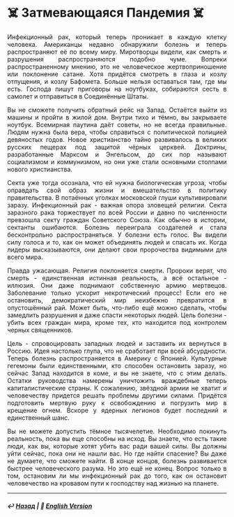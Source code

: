 # ☠️ Затмевающаяся Пандемия ☠️
<p align="justify">Инфекционный рак, который теперь проникает в каждую клетку человека. Американцы недавно обнаружили болезнь и теперь распространяют её по всему миру. Миротворцы видели, как смерть и разрушения распространяются подобно чуме. Вопреки распространенному мнению, это не человеческое жертвоприношение или поклонение сатане. Хотя придётся смотреть в глаза и козлу отпущения, и козлу Бафомета. Больше нельзя оставаться там, где мы есть. Господа пишут приговоры на ноутбуках, собираются сесть в самолет и отправиться в Соединённые Штаты.</p>

<p align="justify">Вы не сможете получить обратный рейс на Запад. Остаётся выйти из машины и пройти в жилой дом. Внутри тихо и тёмно, вы закрываете ноутбук. Всемирная паутина даёт советы, но не всегда правильные. Людям нужна была вера, чтобы справиться с политической полицией девяностых годов. Новое христианство тайно развивалось в великих русских пещерах под защитой чёрных церквей. Доктрины, разработанные Марксом и Энгельсом, до сих пор называют социализмом и коммунизмом, но они уже стали основными столпами нового христианства.</p>

<p align="justify">Секта уже тогда осознала, что ей нужна биологическая угроза, чтобы оправдать свой образ жизни и вмешательство в политику правительства. В потаённых уголках московской глуши культивировали заразу. Инфекционный рак - важная опора зловещей религии. Секта заразного рака торжествует по всей России и давно по численности превзошла секту граждан Советского Союза. Как обычно в истории, сектанты ошибаются. Болезнь переиграла создателей и стала бесконтрольно распространяться. У болезни есть голос. Вы видели силу голоса и то, как он может объединять людей и спасать их. Когда лидеры высказываются, они делают свои пророчества видимыми для всего мира.</p>

<p align="justify">Правда ужасающая. Религия поклоняется смерти. Пророки верят, что смерть - единственная истинная реальность, а всё остальное - иллюзия. Они даже поднимают собственную армию мертвецов. Заболевание только ускорит некротический процесс! Если его не остановить, демократический мир неизбежно превратится в опустошённый рай. Может быть, что-либо ещё можно сделать, чтобы замедлить разрушения и даже спасти некоторых людей. Цель болезни - убить всех граждан мира, кроме тех, кто находится под контролем черных священников.</p>

<p align="justify">Цель - спровоцировать западных людей и заставить их вернуться в Россию. Идея настолько глупа, что не сработает при всей абсурдности. Теперь болезнь распространяется в Америку с Японией. Культурные гегемоны были единственными, кто способен остановить заразу, но сейчас Запад находится в коме, и вы не знаете, что с этим делать. Остатки руководства намерены уничтожить враждебные теперь капиталистические страны. К сожалению, звёздной армии не хватит и человечеству придется решать проблемы другими силами. Придётся подготовить мертвую руку к освобождению и погрузить мир в крещение огнем. Вскоре у ядерных легионов будет последний и единственный шанс.</p>

<p align="justify">Вы не можете допустить тёмное тысячелетие. Необходимо покинуть реальность, пока вы еще способны на исход. Вы знаете, что есть такие люди, как вы, которые хотят убить вас ради вашей силы. Вы должны уйти сейчас, пока они не нашли вас. Но где найти спасение? Вы даже не думаете, что сможете найти. В конце концов, болезнь развивается быстрее человеческого разума. Но это ещё не конец. Вопрос только в том, остановим ли мы инфекционный рак до того, как он остановит человечество на кровавом пути к господству над жизнью на планете.</p>

***

##### ↩️ [Назад](index-2.md) | 🗽 [English Version](redplague.md)

